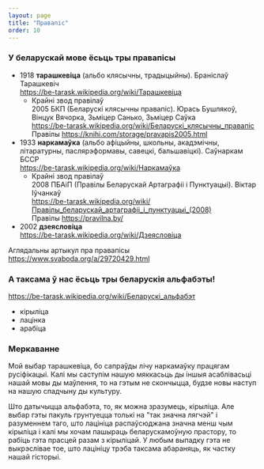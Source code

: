 ```yaml
---
layout: page
title: "Правапіс"
order: 10
---
```


### У беларускай мове ёсьць тры правапісы
- 1918 **тарашкевіца** (альбо клясычны, традыцыйны). Браніслаў Тарашкевіч  
  <https://be-tarask.wikipedia.org/wiki/Тарашкевіца>
  - Крайні звод правілаў  
    2005 БКП (Беларускі клясычны правапіс). Юрась Бушлякоў, Вінцук Вячорка, Зьміцер Санько, Зьміцер Саўка  
    <https://be-tarask.wikipedia.org/wiki/Беларускі_клясычны_правапіс>
    Правілы <https://knihi.com/storage/pravapis2005.html>
- 1933 **наркамаўка** (альбо афіцыйны, школьны, акадэмічны, літаратурны, паслярэформавы, савецкі, бальшавіцкі). Саўнаркам БССР  
  <https://be-tarask.wikipedia.org/wiki/Наркамаўка>
  - Крайні звод правілаў  
    2008 ПБАіП (Правілы Беларускай Артаграфіі і Пунктуацыі). Віктар Іўчанкаў  
    <https://be-tarask.wikipedia.org/wiki/Правілы_беларускай_артаграфіі_і_пунктуацыі_(2008)>  
    Правілы <https://pravilna.by/>
- 2002 **дзеясловіца**  
  <https://be-tarask.wikipedia.org/wiki/Дзеясловіца>

Аглядальны артыкул пра правапісы <https://www.svaboda.org/a/29720429.html>

### А таксама ў нас ёсьць тры беларускія альфабэты!
<https://be-tarask.wikipedia.org/wiki/Беларускі_альфабэт>
- кірыліца
- лацінка
- арабіца

### Меркаванне
Мой выбар тарашкевіца, бо сапраўды лічу наркамаўку працягам русіфікацыі. Калі мы саступім нашую мяккасьць ды іншыя асаблівасьці нашай мовы ды маўлення, то на гэтым не скончыцца, будзе новы наступ на нашую спадчыну ды культуру.

Што датычыцца альфабэта, то, як можна зразумець, кірыліца. Але выбар гэты пакуль грунтуецца толькі на "так значна лягчэй" і разуменнем таго, што лацініца распаўсюджана значна менш чым кірыліца і калі мы хочам пашыраць беларускамоўную прастору, то рабіць гэта прасцей разам з кірыліцай.
У любым выпадку гэта не выкрэслівае тое, што лацініцу трэба таксама абараняць, як частку нашай гісторыі.